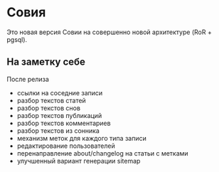 Совия
=====

Это новая версия Совии на совершенно новой архитектуре (RoR + pgsql).

На заметку себе
---------------

После релиза

 * ссылки на соседние записи
 * разбор текстов статей
 * разбор текстов снов
 * разбор текстов публикаций
 * разбор текстов комментариев
 * разбор текстов из сонника
 * механизм меток для каждого типа записи
 * редактирование пользователей
 * перенаправление about/changelog на статьи с метками
 * улучшенный вариант генерации sitemap
